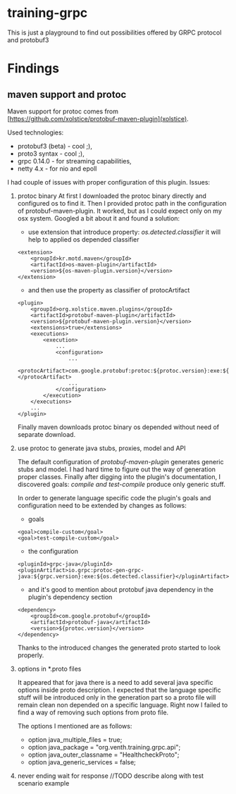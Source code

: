 # training-grpc
This is just a playground to find out possibilities offered by GRPC protocol and protobuf3

# Findings

## maven support and protoc
Maven support for protoc comes from [https://github.com/xolstice/protobuf-maven-plugin](xolstice).

Used technologies:
* protobuf3 (beta) - cool ;),
* proto3 syntax - cool ;),
* grpc 0.14.0 - for streaming capabilities,
* netty 4.x - for nio and epoll

I had couple of issues with proper configuration of this plugin. Issues:

1. protoc binary
    At first I downloaded the protoc binary directly and configured os to find it. Then I provided protoc path in
    the configuration of protobuf-maven-plugin. It worked, but as I could expect only on my osx system. Googled a bit
    about it and found a solution:
    * use extension that introduce property: _os.detected.classifier_ it will help to applied os depended classifier
    ```
    <extension>
        <groupId>kr.motd.maven</groupId>
        <artifactId>os-maven-plugin</artifactId>
        <version>${os-maven-plugin.version}</version>
    </extension>
    ```
    * and then use the property as classifier of protocArtifact
    ```
    <plugin>
        <groupId>org.xolstice.maven.plugins</groupId>
        <artifactId>protobuf-maven-plugin</artifactId>
        <version>${protobuf-maven-plugin.version}</version>
        <extensions>true</extensions>
        <executions>
            <execution>
                ...
                <configuration>
                    ...
                    <protocArtifact>com.google.protobuf:protoc:${protoc.version}:exe:${os.detected.classifier}</protocArtifact>
                    ...
                </configuration>
            </execution>
        </executions>
        ...
    </plugin>

    ```
    Finally maven downloads protoc binary os depended without need of separate download.
2. use protoc to generate java stubs, proxies, model and API

    The default configuration of _protobuf-maven-plugin_ generates generic stubs and model.
    I had hard time to figure out the way of generation proper classes. Finally after digging into
    the plugin's documentation, I discovered goals: _compile and test-compile_
    produce only generic stuff.

    In order to generate language specific code the plugin's goals and configuration need
    to be extended by changes as follows:
    * goals
    ```
    <goal>compile-custom</goal>
    <goal>test-compile-custom</goal>

    ```
    * the configuration
    ```
    <pluginId>grpc-java</pluginId>
    <pluginArtifact>io.grpc:protoc-gen-grpc-java:${grpc.version}:exe:${os.detected.classifier}</pluginArtifact>
    ```
    * and it's good to mention about protobuf java dependency in the plugin's dependency section
    ```
    <dependency>
        <groupId>com.google.protobuf</groupId>
        <artifactId>protobuf-java</artifactId>
        <version>${protoc.version}</version>
    </dependency>
    ```
    Thanks to the introduced changes the generated proto started to look properly.
3. options in *.proto files

    It appeared that for java there is a need to add several java specific options inside proto description.
    I expected that the language specific stuff will be introduced only in the generation part so a proto file will
    remain clean non depended on a specific language. Right now I failed to find a way of removing such options from
    proto file.

    The options I mentioned are as follows:
    * option java_multiple_files = true;
    * option java_package = "org.venth.training.grpc.api";
    * option java_outer_classname = "HealthcheckProto";
    * option java_generic_services = false;
4. never ending wait for response
    //TODO describe along with test scenario example
